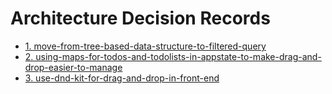 # Architecture Decision Records

* [1. move-from-tree-based-data-structure-to-filtered-query](0001-move-from-tree-based-data-structure-to-filtered-query.md)
* [2. using-maps-for-todos-and-todolists-in-appstate-to-make-drag-and-drop-easier-to-manage](0002-using-maps-for-todos-and-todolists-in-appstate-to-make-drag-and-drop-easier-to-manage.md)
* [3. use-dnd-kit-for-drag-and-drop-in-front-end](0003-use-dnd-kit-for-drag-and-drop-in-front-end.md)
